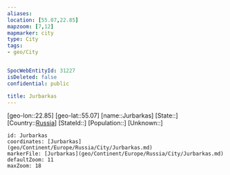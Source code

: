 ```yaml
---
aliases: 
location: [55.07,22.85]
mapzoom: [7,12] 
mapmarker: city 
type: City
tags:
- geo/City


SpocWebEntityId: 31227
isDeleted: false
confidential: public

title: Jurbarkas
---
```

[geo-lon::22.85]
[geo-lat::55.07]
[name::Jurbarkas]
[State::]
[Country::[Russia](geo/Continent/Europe/Russia.md)]
[StateId::]
[Population::]
[Unknown::]


```leaflet
id: Jurbarkas
coordinates: [Jurbarkas](geo/Continent/Europe/Russia/City/Jurbarkas.md)
markerFile: [Jurbarkas](geo/Continent/Europe/Russia/City/Jurbarkas.md)
defaultZoom: 11 
maxZoom: 18
```


